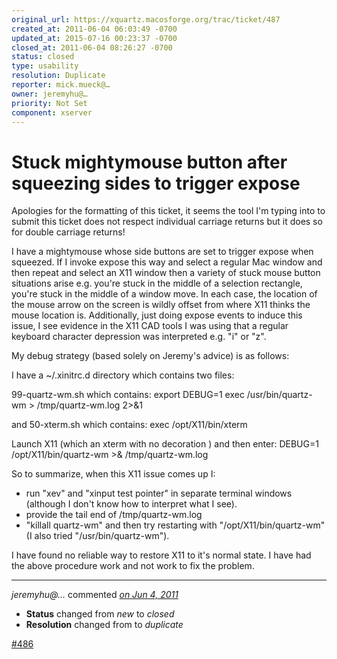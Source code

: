 ```yaml
---
original_url: https://xquartz.macosforge.org/trac/ticket/487
created_at: 2011-06-04 06:03:49 -0700
updated_at: 2015-07-16 00:23:37 -0700
closed_at: 2011-06-04 08:26:27 -0700
status: closed
type: usability
resolution: Duplicate
reporter: mick.mueck@…
owner: jeremyhu@…
priority: Not Set
component: xserver
---
```


Stuck mightymouse button after squeezing sides to trigger expose
================================================================


Apologies for the formatting of this ticket, it seems the tool I'm typing into to submit this ticket does not respect individual carriage returns but it does so for double carriage returns!

I have a mightymouse whose side buttons are set to trigger expose when squeezed. If I invoke expose this way and select a regular Mac window and then repeat and select an X11 window then a variety of stuck mouse button situations arise e.g. you're stuck in the middle of a selection rectangle, you're stuck in the middle of a window move. In each case, the location of the mouse arrow on the screen is wildly offset from where X11 thinks the mouse location is. Additionally, just doing expose events to induce this issue, I see evidence in the X11 CAD tools I was using that a regular keyboard character depression was interpreted e.g. "i" or "z".

My debug strategy (based solely on Jeremy's advice) is as follows:

I have a ~/.xinitrc.d directory which contains two files:

99-quartz-wm.sh which contains:
export DEBUG=1
exec /usr/bin/quartz-wm &gt; /tmp/quartz-wm.log 2&gt;&1

and 50-xterm.sh which contains:
exec /opt/X11/bin/xterm

Launch X11 (which an xterm with no decoration ) and then enter:
DEBUG=1 /opt/X11/bin/quartz-wm &gt;& /tmp/quartz-wm.log

So to summarize, when this X11 issue comes up I:

-   run "xev" and "xinput test pointer" in separate terminal windows (although I don't know how to interpret what I see).
-   provide the tail end of /tmp/quartz-wm.log
-   "killall quartz-wm" and then try restarting with "/opt/X11/bin/quartz-wm" (I also tried "/usr/bin/quartz-wm").

I have found no reliable way to restore X11 to it's normal state. I have had the above procedure work and not work to fix the problem.



---

*jeremyhu@…* commented *[on Jun 4, 2011](https://xquartz.macosforge.org/trac/ticket/487#comment:1 "June 4, 2011 at 8:26 AM PDT")*

-   **Status** changed from *new* to *closed*
-   **Resolution** changed from to *duplicate*

[\#⁠486](https://xquartz.macosforge.org/trac/ticket/486)



